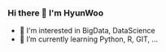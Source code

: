 ### Hi there 👋 I'm HyunWoo

- 👊 I'm interested in BigData, DataScience
- 🧠 I’m currently learning Python, R, GIT, ...

<!--
**hyunwoogo/hyunwoogo** is a ✨ _special_ ✨ repository because its `README.md` (this file) appears on your GitHub profile.

Here are some ideas to get you started:
-->
